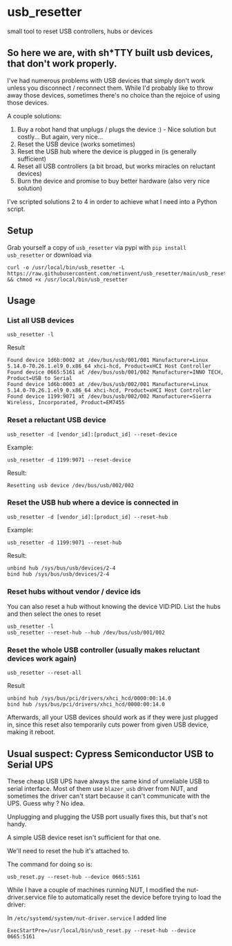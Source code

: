 # usb_resetter
small tool to reset USB controllers, hubs or devices

## So here we are, with sh*TTY built usb devices, that don't work properly.

I've had numerous problems with USB devices that simply don't work unless you disconnect / reconnect them.
While I'd probably like to throw away those devices, sometimes there's no choice than the rejoice of using those devices.

A couple solutions:

1. Buy a robot hand that unplugs / plugs the device :) - Nice solution but costly... But again, very nice...
2. Reset the USB device (works sometimes)
3. Reset the USB hub where the device is plugged in (is generally sufficient)
4. Reset all USB controllers (a bit broad, but works miracles on reluctant devices)
5. Burn the device and promise to buy better hardware (also very nice solution)

I've scripted solutions 2 to 4 in order to achieve what I need into a Python script.

## Setup

Grab yourself a copy of `usb_resetter` via pypi with `pip install usb_resetter` or download via

```
curl -o /usr/local/bin/usb_resetter -L https://raw.githubusercontent.com/netinvent/usb_resetter/main/usb_resetter/usb_resetter.py && chmod +x /usr/local/bin/usb_resetter
```

## Usage

### List all USB devices
```
usb_resetter -l
```
Result
```
Found device 1d6b:0002 at /dev/bus/usb/001/001 Manufacturer=Linux 5.14.0-70.26.1.el9_0.x86_64 xhci-hcd, Product=xHCI Host Controller
Found device 0665:5161 at /dev/bus/usb/001/002 Manufacturer=INNO TECH, Product=USB to Serial
Found device 1d6b:0003 at /dev/bus/usb/002/001 Manufacturer=Linux 5.14.0-70.26.1.el9_0.x86_64 xhci-hcd, Product=xHCI Host Controller
Found device 1199:9071 at /dev/bus/usb/002/002 Manufacturer=Sierra Wireless, Incorporated, Product=EM7455
```


### Reset a reluctant USB device

```
usb_resetter -d [vendor_id]:[product_id] --reset-device
```
Example:
```
usb_resetter -d 1199:9071 --reset-device
```

Result:
```
Resetting usb device /dev/bus/usb/002/002
```

### Reset the USB hub where a device is connected in
```
usb_resetter -d [vendor_id]:[product_id] --reset-hub
```
Example:
```
usb_resetter -d 1199:9071 --reset-hub
```

Result:
```
unbind hub /sys/bus/usb/devices/2-4
bind hub /sys/bus/usb/devices/2-4
```

### Reset hubs without vendor / device ids

You can also reset a hub without knowing the device VID:PID.
List the hubs and then select the ones to reset
```
usb_resetter -l
usb_resetter --reset-hub --hub /dev/bus/usb/001/002
```

### Reset the whole USB controller (usually makes reluctant devices work again)
```
usb_resetter --reset-all
```

Result
``` 
unbind hub /sys/bus/pci/drivers/xhci_hcd/0000:00:14.0
bind hub /sys/bus/pci/drivers/xhci_hcd/0000:00:14.0
```

Afterwards, all your USB devices should work as if they were just plugged in, since this reset also temporarily cuts power from given USB device, making it reboot.

## Usual suspect: Cypress Semiconductor USB to Serial UPS

These cheap USB UPS have always the same kind of unreliable USB to serial interface.
Most of them use `blazer_usb` driver from NUT, and sometimes the driver can't start because it can't communicate with the UPS. Guess why ? No idea.

Unplugging and plugging the USB port usually fixes this, but that's not handy.

A simple USB device reset isn't sufficient for that one.

We'll need to reset the hub it's attached to.

The command for doing so is:
```
usb_reset.py --reset-hub --device 0665:5161
```

While I have a couple of machines running NUT, I modified the nut-driver.service file to automatically reset the device before trying to load the driver:

In `/etc/systemd/system/nut-driver.service` I added line
```
ExecStartPre=/usr/local/bin/usb_reset.py --reset-hub --device 0665:5161
```
